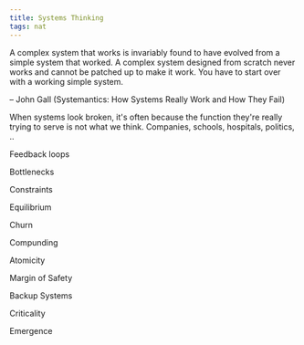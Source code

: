```yaml
---
title: Systems Thinking 
tags: nat
---
```

 


A complex system that works is invariably found to have evolved from a simple system that worked. A complex system designed from scratch never works and cannot be patched up to make it work. You have to start over with a working simple system.

– John Gall (Systemantics: How Systems Really Work and How They Fail)


When systems look broken, it's often because the function they're really trying to serve is not what we think. Companies, schools, hospitals, politics, .. 


Feedback loops 

Bottlenecks

Constraints

Equilibrium

Churn

Compunding 

Atomicity

Margin of Safety  

Backup Systems

Criticality

Emergence
